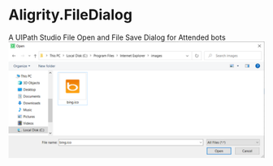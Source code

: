 # Aligrity.FileDialog
A UIPath Studio File Open and File Save Dialog for Attended bots
![File Open Dialog](https://github.com/alisonbutcher/Aligrity.FileDialog/blob/84ee951bc167e1804ef970cae33e6ecd4fb91fb3/Open%20Dialog.png)

